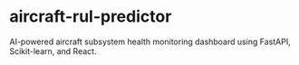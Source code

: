 # aircraft-rul-predictor
AI-powered aircraft subsystem health monitoring dashboard using FastAPI, Scikit-learn, and React.
